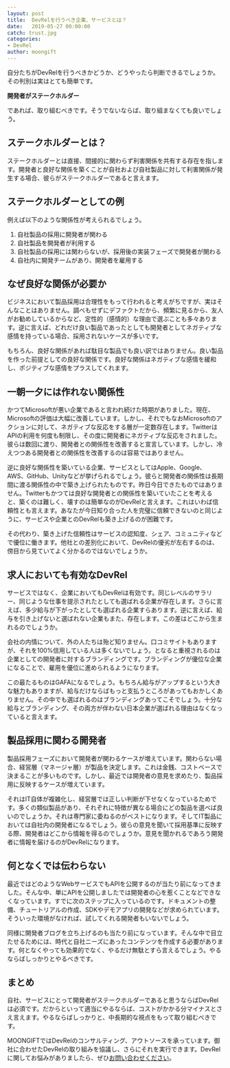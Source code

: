 ```yaml
---
layout: post
title:  DevRelを行うべき企業、サービスとは？
date:   2019-05-27 00:00:00
catch: trust.jpg
categories:
- DevRel
author: moongift
---
```


自分たちがDevRelを行うべきかどうか、どうやったら判断できるでしょうか。その判別は実はとても簡単です。

**開発者がステークホルダー**

であれば、取り組むべきです。そうでないならば、取り組まなくても良いでしょう。

## ステークホルダーとは？

ステークホルダーとは直接、間接的に関わらず利害関係を共有する存在を指します。開発者と良好な関係を築くことが自社および自社製品に対して利害関係が発生する場合、彼らがステークホルダーであると言えます。

## ステークホルダーとしての例

例えば以下のような関係性が考えられるでしょう。

1. 自社製品の採用に開発者が関わる
2. 自社製品を開発者が利用する
3. 自社製品の採用には関わらないが、採用後の実装フェーズで開発者が関わる
4. 自社内に開発チームがあり、開発者を雇用する

## なぜ良好な関係が必要か

ビジネスにおいて製品採用は合理性をもって行われると考えがちですが、実はそんなことはありません。調べもせずにデファクトだから、頻繁に見るから、友人がお勧めしているからなど、定性的（感情的）な理由で選ぶことも多々あります。逆に言えば、どれだけ良い製品であったとしても開発者としてネガティブな感情を持っている場合、採用されないケースが多いです。

もちろん、良好な関係があれば駄目な製品でも良い訳ではありません。良い製品を作った前提としての良好な関係です。良好な関係はネガティブな感情を緩和し、ポジティブな感情をプラスしてくれます。

## 一朝一夕には作れない関係性

かつてMicrosoftが悪い企業であると言われ続けた時期がありました。現在、Microsoftの評価は大幅に改善しています。しかし、それでもなおMicrosoftのアクションに対して、ネガティブな反応をする層が一定数存在します。TwitterはAPIの利用を何度も制限し、その度に開発者にネガティブな反応をされました。彼らは数回に渡り、開発者との関係性を改善すると宣言しています。しかし、冷えつつある開発者との関係性を改善するのは容易ではありません。

逆に良好な関係性を築いている企業、サービスとしてはApple、Google、AWS、GitHub、Unityなどが挙げられるでしょう。彼らと開発者の関係性は長期間に渡る関係性の中で築き上げられたものです。昨日今日できたものではありません。Twitterもかつては良好な開発者との関係性を築いていたことを考えると、築くのは難しく、壊すのは簡単なのがDevRelと言えます。これはいわば信頼性とも言えます。あなたが今日知り合った人を完璧に信頼できないのと同じように、サービスや企業とのDevRelも築き上げるのが困難です。

その代わり、築き上げた信頼性はサービスの認知度、シェア、コミュニティなどで優位に働きます。他社との差別化において、DevRelの優劣が左右するのは、傍目から見ていてよく分かるのではないでしょうか。

## 求人においても有効なDevRel

サービスではなく、企業においてもDevRelは有効です。同じレベルのサラリー、同じような仕事を提示されたとしても選ばれる企業が存在します。さらに言えば、多少給与が下がったとしても選ばれる企業すらあります。逆に言えば、給与を引き上げないと選ばれない企業もまた、存在します。この差はどこから生まれるのでしょうか。

会社の内情について、外の人たちは殆ど知りません。口コミサイトもありますが、それを100%信用している人は多くないでしょう。となると重視されるのは企業としての開発者に対するブランディングです。ブランディングが優位な企業になることで、雇用を優位に進められるようになります。

この最たるものはGAFAになるでしょう。もちろん給与がアップするという大きな魅力もありますが、給与だけならばもっと支払うところがあってもおかしくありません。その中でも選ばれるのはブランディングあってこそでしょう。十分な給与とブランディング、その両方が伴わない日本企業が選ばれる理由はなくなっていると言えます。

## 製品採用に関わる開発者

製品採用フェーズにおいて開発者が関わるケースが増えています。関わらない場合、経営層（マネージャ層）が製品を決定します。これは金銭、コストベースで決まることが多いものです。しかし、最近では開発者の意見を求めたり、製品採用に反映するケースが増えています。

それはIT自体が複雑化し、経営層では正しい判断が下せなくなっているためです。多くの類似製品があり、それぞれに特徴が異なる場合にどの製品を選べば良いのでしょうか。それは専門家に委ねるのがベストになります。そしてIT製品においては自社内の開発者になるでしょう。彼らの意見を聞いて採用基準に反映する際、開発者はどこから情報を得るのでしょうか。意見を聞かれるであろう開発者に情報を届けるのがDevRelになります。

## 何となくでは伝わらない

最近ではどのようなWebサービスでもAPIを公開するのが当たり前になってきました。そんな中、単にAPIを公開しましたでは開発者の心を惹くことなどできなくなっています。すでに次のステップに入っているのです。ドキュメントの整備、チュートリアルの作成、SDKやデモアプリの開発などが求められています。そういった環境がなければ、試してくれる開発者もいないでしょう。

同様に開発者ブログを立ち上げるのも当たり前になっています。そんな中で目立たせるためには、時代と自社ニーズにあったコンテンツを作成する必要があります。何となくやっても効果的でなく、やるだけ無駄とすら言えるでしょう。やるならばしっかりとやるべきです。

## まとめ

自社、サービスにとって開発者がステークホルダーであると思うならばDevRelは必須です。だからといって適当にやるならば、コストがかかる分マイナスとさえ言えます。やるならばしっかりと、中長期的な視点をもって取り組むべきです。

MOONGIFTではDevRelのコンサルティング、アウトソースを承っています。御社に合わせたDevRelの取り組みを協議し、さらにそれを実行できます。DevRelに関してお悩みがありましたら、ぜひ[お問い合わせください](/contact)。
